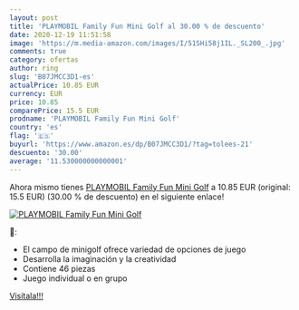 ```yaml
---
layout: post
title: 'PLAYMOBIL Family Fun Mini Golf al 30.00 % de descuento'
date: 2020-12-19 11:51:58
image: 'https://m.media-amazon.com/images/I/51SHi58j1IL._SL200_.jpg'
comments: true
category: ofertas
author: ring
slug: 'B07JMCC3D1-es'
actualPrice: 10.85 EUR
currency: EUR
price: 10.85
comparePrice: 15.5 EUR
prodname: 'PLAYMOBIL Family Fun Mini Golf'
country: 'es'
flag: '🇪🇸'
buyurl: 'https://www.amazon.es/dp/B07JMCC3D1/?tag=tolees-21'
descuento: '30.00'
average: '11.530000000000001'
---
```


Ahora mismo tienes [PLAYMOBIL Family Fun Mini Golf](https://www.amazon.es/dp/B07JMCC3D1/?tag=tolees-21) a 10.85 EUR (original: 15.5 EUR) (30.00 %  de descuento) en el siguiente enlace!

[![PLAYMOBIL Family Fun Mini Golf](https://m.media-amazon.com/images/I/51SHi58j1IL._SL200_.jpg)](https://www.amazon.es/dp/B07JMCC3D1/?tag=tolees-21)

🔎:

- El campo de minigolf ofrece variedad de opciones de juego
- Desarrolla la imaginación y la creatividad
- Contiene 46 piezas
- Juego individual o en grupo

[Visítala!!!](https://www.amazon.es/dp/B07JMCC3D1/?tag=tolees-21)
